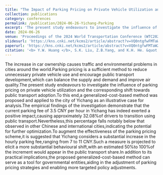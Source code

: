 ```yaml
---
title: "The Impact of Parking Pricing on Private Vehicle Utilization and Public Transport Shift:A Case Study of Yichang"
collection: publications
category: conferences
permalink: /publication/2024-06-26-Yichang-Parking
excerpt: 'The present study endeavours to investigate the influence of parking pricing on private vehicle utilization and the corresponding shift towards public transport adoption.'
date: 2024-06-26
venue: 'Proceedings of the 2024 World Transportation Conference (WTC2024) (Transportation Planning and Air Transportation)'
slidesurl: 'https://kns.cnki.net/kcms2/article/abstract?v=VQ0ntgfwFMTaWZKP2j21_clicbVfbFlVkvMEF4NhGEXPNgltHeTmzJVH6yj0UXxvpEpA5z05Zc0PR47lCb8AqBV_98M9obiApCVNIP3j6MTaQkdNWNLufEzFLS01cXfckblLhKgNPVs5xO-PXPbQYe1nCzAh0JZNPFldKGZgwhpB_ognCsxXMJw3hWQZqEFyOG_UPxfwX276uRYOcZjERw==&uniplatform=NZKPT&language=CHS'
paperurl: 'https://kns.cnki.net/kcms2/article/abstract?v=VQ0ntgfwFMTaWZKP2j21_clicbVfbFlVkvMEF4NhGEXPNgltHeTmzJVH6yj0UXxvpEpA5z05Zc0PR47lCb8AqBV_98M9obiApCVNIP3j6MTaQkdNWNLufEzFLS01cXfckblLhKgNPVs5xO-PXPbQYe1nCzAh0JZNPFldKGZgwhpB_ognCsxXMJw3hWQZqEFyOG_UPxfwX276uRYOcZjERw==&uniplatform=NZKPT&language=CHS'
citation: '<b> Y.W. Huang </b>, S.K. Liu, Z.B.Yang, and K.H. He. &quot;The effect of parking fee to public transport uptake &quot; <i>2024 World Transportation Congress (WTC 2024) Paper Collection </i>, 2024, pp.237-244.'
---
```


The increase in car ownership causes traffic and environmental problems in cities around the world.Parking pricing is a sufficient method to reduce unnecessary private vehicle use and encourage public transport development,which can balance the supply and demand and improve air quality.The present study endeavours to investigate the influence of parking pricing on private vehicle utilization and the corresponding shift towards public transport adoption.To this end,a generalized-cost-based method was proposed and applied to the city of Yichang as an illustrative case for analysis.The empirical findings of the investigation demonstrate that the current parking fee of 3.5 CNY per hour in Yichang has indeed exerted a positive impact,causing approximately 32.08%of drivers to transition using public transport.Nevertheless,this percentage falls notably below that observed in other Chinese and international cities,indicating the potential for further optimization.To augment the effectiveness of the parking pricing scheme,it is suggested that Yichang considers a substantial increase in the hourly parking fee,ranging from 7 to 11 CNY.Such a measure is projected to elicit a more substantial behavioural shift,with an estimated 50%to 100%of the increment would appear in the public transport share.In addition to its practical implications,the proposed generalized-cost-based method can serve as a tool for governmental entities,aiding in the adjustment of parking pricing strategies and enabling more targeted policy adjustments.
